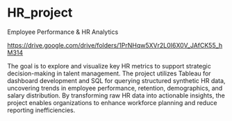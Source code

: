 # HR_project
Employee Performance &amp; HR Analytics

https://drive.google.com/drive/folders/1PrNHqw5XVr2L0I6X0V_JAfCK55_hM314


The goal is to explore and visualize key HR metrics to support strategic decision-making in talent management. The project utilizes Tableau for dashboard development and SQL for querying structured synthetic HR data, uncovering trends in employee performance, retention, demographics, and salary distribution. By transforming raw HR data into actionable insights, the project enables organizations to enhance workforce planning and reduce reporting inefficiencies.

